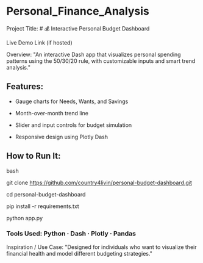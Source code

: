 # Personal_Finance_Analysis

Project Title: # 💰 Interactive Personal Budget Dashboard

Live Demo Link (if hosted)

Overview: "An interactive Dash app that visualizes personal spending patterns using the 50/30/20 rule, with customizable inputs and smart trend analysis."

## Features:

- Gauge charts for Needs, Wants, and Savings

- Month-over-month trend line

- Slider and input controls for budget simulation

- Responsive design using Plotly Dash

## How to Run It:

bash

git clone https://github.com/country4livin/personal-budget-dashboard.git

cd personal-budget-dashboard

pip install -r requirements.txt

python app.py

### Tools Used: Python · Dash · Plotly · Pandas

Inspiration / Use Case: "Designed for individuals who want to visualize their financial health and model different budgeting strategies."